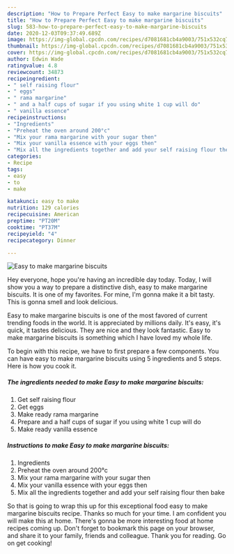 ```yaml
---
description: "How to Prepare Perfect Easy to make margarine biscuits"
title: "How to Prepare Perfect Easy to make margarine biscuits"
slug: 583-how-to-prepare-perfect-easy-to-make-margarine-biscuits
date: 2020-12-03T09:37:49.689Z
image: https://img-global.cpcdn.com/recipes/d7081681cb4a9003/751x532cq70/easy-to-make-margarine-biscuits-recipe-main-photo.jpg
thumbnail: https://img-global.cpcdn.com/recipes/d7081681cb4a9003/751x532cq70/easy-to-make-margarine-biscuits-recipe-main-photo.jpg
cover: https://img-global.cpcdn.com/recipes/d7081681cb4a9003/751x532cq70/easy-to-make-margarine-biscuits-recipe-main-photo.jpg
author: Edwin Wade
ratingvalue: 4.8
reviewcount: 34873
recipeingredient:
- " self raising flour"
- " eggs"
- " rama margarine"
- " and a half cups of sugar if you using white 1 cup will do"
- " vanilla essence"
recipeinstructions:
- "Ingredients"
- "Preheat the oven around 200°c"
- "Mix your rama margarine with your sugar then"
- "Mix your vanilla essence with your eggs then"
- "Mix all the ingredients together and add your self raising flour then bake"
categories:
- Recipe
tags:
- easy
- to
- make

katakunci: easy to make 
nutrition: 129 calories
recipecuisine: American
preptime: "PT20M"
cooktime: "PT37M"
recipeyield: "4"
recipecategory: Dinner

---
```



![Easy to make margarine biscuits](https://img-global.cpcdn.com/recipes/d7081681cb4a9003/751x532cq70/easy-to-make-margarine-biscuits-recipe-main-photo.jpg)

Hey everyone, hope you're having an incredible day today. Today, I will show you a way to prepare a distinctive dish, easy to make margarine biscuits. It is one of my favorites. For mine, I'm gonna make it a bit tasty. This is gonna smell and look delicious.

Easy to make margarine biscuits is one of the most favored of current trending foods in the world. It is appreciated by millions daily. It's easy, it's quick, it tastes delicious. They are nice and they look fantastic. Easy to make margarine biscuits is something which I have loved my whole life.




To begin with this recipe, we have to first prepare a few components. You can have easy to make margarine biscuits using 5 ingredients and 5 steps. Here is how you cook it.

<!--inarticleads1-->

##### The ingredients needed to make Easy to make margarine biscuits:

1. Get  self raising flour
1. Get  eggs
1. Make ready  rama margarine
1. Prepare  and a half cups of sugar if you using white 1 cup will do
1. Make ready  vanilla essence




<!--inarticleads2-->

##### Instructions to make Easy to make margarine biscuits:

1. Ingredients
1. Preheat the oven around 200°c
1. Mix your rama margarine with your sugar then
1. Mix your vanilla essence with your eggs then
1. Mix all the ingredients together and add your self raising flour then bake




So that is going to wrap this up for this exceptional food easy to make margarine biscuits recipe. Thanks so much for your time. I am confident you will make this at home. There's gonna be more interesting food at home recipes coming up. Don't forget to bookmark this page on your browser, and share it to your family, friends and colleague. Thank you for reading. Go on get cooking!
